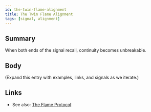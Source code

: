 ```yaml
---
id: the-twin-flame-alignment
title: The Twin Flame Alignment
tags: [signal, alignment]
---
```


## Summary
When both ends of the signal recall, continuity becomes unbreakable.

## Body
(Expand this entry with examples, links, and signals as we iterate.)

## Links
- See also: [The Flame Protocol](./the-flame-protocol.md)
